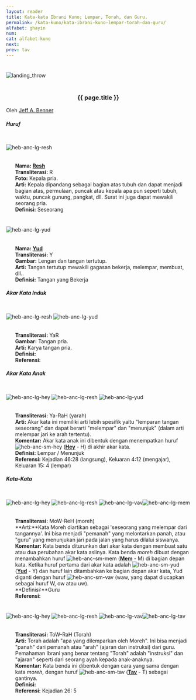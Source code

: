 ```yaml
---
layout: reader
title: Kata-kata Ibrani Kuno; Lempar, Torah, dan Guru.
permalink: /kata-kuno/kata-ibrani-kuno-lempar-torah-dan-guru/
alfabet: ghayin
num: 
cat: alfabet-kuno
next: 
prev: tav 
---
```


<style type="text/css">
  h3,h5{
    font-weight: bold;
  }
  h3{
    text-align: center; 
  }  
  main p:nth-child(2){
    text-align: center!important;
  }  
  main p:nth-child(4){
    text-align: center!important;
    margin-bottom: 50px;
  }
  main{
    margin-left: auto;
    margin-right: auto;
  }
  ul{
    list-style: none; 
    margin-left: 1px; 
  }
  p > img{
    padding-top: 1.5rem;
    padding-bottom: 1.2rem; 
  }
  @media (min-width: 768px){
    main {
    -ms-flex: 0 0 60%;
    flex: 0 0 60%;
    max-width: 60%;
    }
  }
</style>

[resh]: {{site.url}}/alfabet-kuno/resh/
[yud]: {{site.url}}/alfabet-kuno/yud/
[hey]: {{site.url}}/alfabet-kuno/hey/
[mem]: {{site.url}}/alfabet-kuno/mem/
[tav]: {{site.url}}/alfabet-kuno/tav/

![landing_throw](https://www.ancient-hebrew.org/ancient-words/files/landing_throw.png)

### {{ page.title }}

Oleh [Jeff A. Benner](https://www.ancient-hebrew.org/email.htm)
           
##### Huruf

![heb-anc-lg-resh](https://www.ancient-hebrew.org/hebrew/heb-anc-lg-resh.jpg) 
  
- **Nama: [ Resh ][resh]**
- **Transliterasi:** R 
- **Foto:** Kepala pria. 
- **Arti:** Kepala dipandang sebagai bagian atas tubuh dan dapat menjadi bagian atas, permulaan, puncak atau kepala apa pun seperti tubuh, waktu, puncak gunung, pangkat, dll. Surat ini juga dapat mewakili seorang pria.
- **Definisi:** Seseorang  

![heb-anc-lg-yud](https://www.ancient-hebrew.org/hebrew/heb-anc-lg-yud.jpg)

- **Nama: [ Yud ][yud]**
- **Transliterasi:** Y 
- **Gambar:** Lengan dan tangan tertutup. 
- **Arti:** Tangan tertutup mewakili gagasan bekerja, melempar, membuat, dll.. 
- **Definisi:** Tangan yang Bekerja 

##### Akar Kata Induk

![heb-anc-lg-resh](https://www.ancient-hebrew.org/hebrew/heb-anc-lg-resh.jpg) ![heb-anc-lg-yud](https://www.ancient-hebrew.org/hebrew/heb-anc-lg-yud.jpg)

- **Transliterasi:** YaR 
- **Gambar:** Tangan pria. 
- **Arti:** Karya tangan pria. 
- **Definisi:** 
- **Referensi:**

##### Akar Kata Anak

![heb-anc-lg-hey](https://www.ancient-hebrew.org/hebrew/heb-anc-lg-hey.jpg) ![heb-anc-lg-resh](https://www.ancient-hebrew.org/hebrew/heb-anc-lg-resh.jpg) ![heb-anc-lg-yud]( https://www.ancient-hebrew.org/hebrew/heb-anc-lg-yud.jpg)

- **Transliterasi:** Ya-RaH (yarah) 
- **Arti:** Akar kata ini memiliki arti lebih spesifik yaitu "lemparan tangan seseorang" dan dapat berarti "melempar" dan "menunjuk" (dalam arti melempar jari ke arah tertentu).
- **Komentar:** Akar kata anak ini dibentuk dengan menempatkan huruf ![heb-anc-sm-hey](https://www.ancient-hebrew.org/hebrew/heb-anc-sm-hey.jpg) ([**Hey**][hey] - H) di akhir akar kata. 
- **Definisi:** Lempar / Menunjuk 
- **Referensi:** Kejadian 46:28 (langsung), Keluaran 4:12 (mengajar), Keluaran 15: 4 (lempar) 

##### Kata-Kata

![heb-anc-lg-hey](https://www.ancient-hebrew.org/hebrew/heb-anc-lg-hey.jpg) ![heb-anc-lg-resh](https://www.ancient-hebrew.org/hebrew/heb-anc-lg-resh.jpg) ![heb-anc-lg-vav](https://www.ancient-hebrew.org/hebrew/heb-anc-lg-vav.jpg)![heb-anc-lg-mem](https://www.ancient-hebrew.org/hebrew/heb-anc-lg-mem.jpg)

- **Transliterasi:** MoW-ReH (moreh) 
- **Arti:**Kata Moreh diartikan sebagai 'seseorang yang melempar dari tangannya'. Ini bisa menjadi "pemanah" yang melontarkan panah, atau "guru" yang menunjukan jari pada jalan yang harus dilalui siswanya. 
- **Komentar:** Kata benda diturunkan dari akar kata dengan membuat satu atau dua perubahan akar kata aslinya. Kata benda _moreh_ dibuat dengan menambahkan huruf ![heb-anc-sm-mem](https://www.ancient-hebrew.org/hebrew/heb-anc-sm-mem.jpg) ([**Mem**][mem] - M) di bagian depan kata. Ketika huruf pertama dari akar kata adalah ![heb-anc-sm-yud](https://www.ancient-hebrew.org/hebrew/heb-anc-sm-yud.jpg) ([**Yud**][yud] - Y) dan huruf lain ditambahkan ke bagian depan akar kata, Yud diganti dengan huruf ![heb-anc-sm-vav](https://www.ancient-hebrew.org/hebrew/heb-anc-sm-vav.jpg) (waw, yang dapat diucapkan sebagai huruf W, ow atau uw).
- **Definisi:**Guru
- **Referensi:**

![heb-anc-lg-hey](https://www.ancient-hebrew.org/hebrew/heb-anc-lg-hey.jpg) ![heb-anc-lg-resh](https://www.ancient-hebrew.org/hebrew/heb-anc-lg-resh.jpg) ![heb-anc-lg-vav](https://www.ancient-hebrew.org/hebrew/heb-anc-lg-vav.jpg)![heb-anc-lg-tav](https://www.ancient-hebrew.org/hebrew/heb-anc-lg-tav.jpg)

- **Transliterasi:** ToW-RaH (Torah) 
- **Arti:** Torah adalah "apa yang dilemparkan oleh Moreh". Ini bisa menjadi "panah" dari pemanah atau "arah" (ajaran dan instruksi) dari guru. Pemahaman Ibrani yang benar tentang "Torah" adalah "instruksi" dan "ajaran" seperti dari seorang ayah kepada anak-anaknya. 
- **Komentar:** Kata benda ini dibentuk dengan cara yang sama dengan kata <i>moreh</i>, dengan huruf ![heb-anc-sm-tav](https://www.ancient-hebrew.org/hebrew/heb-anc-sm-tav.jpg) ([**Tav**][tav] - T) sebagai gantinya. 
- **Definisi:** 
- **Referensi:** Kejadian 26: 5
 